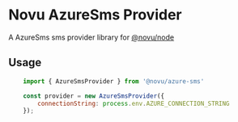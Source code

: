 # Novu AzureSms Provider

A AzureSms sms provider library for [@novu/node](https://github.com/novuhq/novu)

## Usage

```javascript
    import { AzureSmsProvider } from '@novu/azure-sms'

    const provider = new AzureSmsProvider({
        connectionString: process.env.AZURE_CONNECTION_STRING
    });
```
